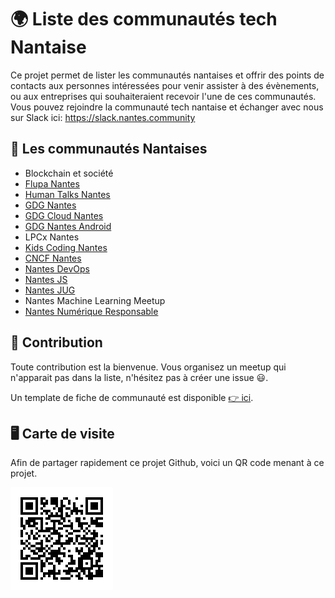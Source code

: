 # 🌍 Liste des communautés tech Nantaise

Ce projet permet de lister les communautés nantaises et offrir des points de contacts aux personnes intéressées pour venir assister à des évènements, ou aux entreprises qui souhaiteraient recevoir l'une de ces communautés.
Vous pouvez rejoindre la communauté tech nantaise et échanger avec nous sur Slack ici: https://slack.nantes.community

## 🐘 Les communautés Nantaises

- Blockchain et société
- [Flupa Nantes](./flupa/README.md)
- [Human Talks Nantes](./human-talks/README.md)
- [GDG Nantes](https://gdg.community.dev/gdg-nantes/)
- [GDG Cloud Nantes](./gdg-cloud-nantes/README.md)
- [GDG Nantes Android](https://www.meetup.com/fr-FR/gdg_nantes_android)
- LPCx Nantes
- [Kids Coding Nantes](https://www.linkedin.com/groups/12321284/)
- [CNCF Nantes](https://www.meetup.com/fr-FR/Cloud-Native-Computing-Nantes/)
- [Nantes DevOps](./nantes-devops/README.md)
- [Nantes JS](./nantesjs/README.md)
- [Nantes JUG](./nantesjug/README.md)
- Nantes Machine Learning Meetup
- [Nantes Numérique Responsable](./nnr/README.md)

## 💫 Contribution

Toute contribution est la bienvenue. Vous organisez un meetup qui n'apparait pas dans la liste, n'hésitez pas à créer une issue 😃.

Un template de fiche de communauté est disponible [👉 ici](./template/template.md).

## 🖥 Carte de visite

Afin de partager rapidement ce projet Github, voici un QR code menant à ce projet.

![QR Code](./docs/qrcodeGitHub.png)
